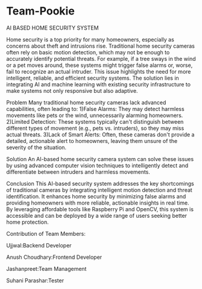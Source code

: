 # Team-Pookie
AI BASED HOME SECURITY SYSTEM


Home security is a top priority for many homeowners, especially as concerns about theft and intrusions rise. Traditional home security cameras often rely on basic motion detection, which may not be enough to accurately identify potential threats. For example, if a tree sways in the wind or a pet moves around, these systems might trigger false alarms or, worse, fail to recognize an actual intruder.
This issue highlights the need for more intelligent, reliable, and efficient security systems. The solution lies in integrating AI and machine learning with existing security infrastructure to make systems not only responsive but also adaptive.

Problem
Many traditional home security cameras lack advanced capabilities, often leading to:
1)False Alarms: They may detect harmless movements like pets or the wind, unnecessarily alarming homeowners.
2)Limited Detection: These systems typically can't distinguish between different types of movement (e.g., pets vs. intruders), so they may miss actual threats. 
3)Lack of Smart Alerts: Often, these cameras don't provide a detailed, actionable alert to homeowners, leaving them unsure of the severity of the situation.

Solution
An AI-based home security camera system can solve these issues by using advanced computer vision techniques to intelligently detect and differentiate between intruders and harmless movements.

Conclusion
This AI-based security system addresses the key shortcomings of traditional cameras by integrating intelligent motion detection and threat identification. It enhances home security by minimizing false alarms and providing homeowners with more reliable, actionable insights in real time. By leveraging affordable tools like Raspberry Pi and OpenCV, this system is accessible and can be deployed by a wide range of users seeking better home protection.

Contribution of Team Members:

Ujjwal:Backend Developer

Anush Choudhary:Frontend Developer

Jashanpreet:Team Management

Suhani Parashar:Tester
